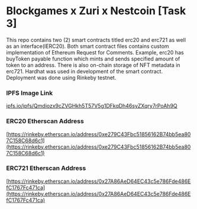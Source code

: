# Blockgames x Zuri x Nestcoin [Task 3]

This repo contains two (2) smart contracts titled erc20 and erc721 as well as an interface(IERC20). Both smart contract files contains custom implementation of Ethereum Request for Comments. Example, erc20 has buyToken payable function which mints and sends specified amount of token to an address. There is also on-chain storage of NFT metadata in erc721. Hardhat was used in development of the smart contract. Deployment was done using Rinkeby testnet.

### IPFS Image Link

[ipfs.io/ipfs/Qmdiozx9cZVGHkh5T57V5g1DFkqDh46syZXqry7rPoAh9Q](https://ipfs.io/ipfs/Qmdiozx9cZVGHkh5T57V5g1DFkqDh46syZXqry7rPoAh9Q)

### ERC20 Etherscan Address

[https://rinkeby.etherscan.io/address/0xe279C43Fbc51856162B74bb5ea807C158C68d6c1](https://rinkeby.etherscan.io/address/0xe279C43Fbc51856162B74bb5ea807C158C68d6c1)

### ERC721 Etherscan Address

[https://rinkeby.etherscan.io/address/0x27A86AeD64EC43c5e786Fde486EfC1767Fc471ca](https://rinkeby.etherscan.io/address/0x27A86AeD64EC43c5e786Fde486EfC1767Fc471ca)
